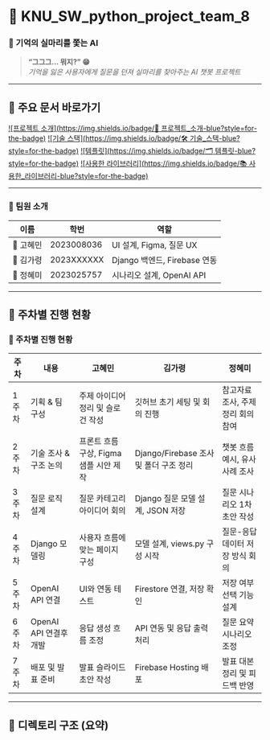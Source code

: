 # 📢 KNU_SW_python_project_team_8

### 🌸 기억의 실마리를 쫓는 AI  
> **“그그그... 뭐지?” 😁**  
> _기억을 잃은 사용자에게 질문을 던져 실마리를 찾아주는 AI 챗봇 프로젝트_

---

## 🔗 주요 문서 바로가기

[![프로젝트 소개](https://img.shields.io/badge/📘 프로젝트_소개-blue?style=for-the-badge)](explanation/README.md)
[![기술 스택](https://img.shields.io/badge/🛠️ 기술_스택-blue?style=for-the-badge)](UsedLibraries/README.md)
[![템플릿](https://img.shields.io/badge/🗂️ 템플릿-blue?style=for-the-badge)](Template/README.md)
[![사용한 라이브러리](https://img.shields.io/badge/📚 사용한_라이브러리-blue?style=for-the-badge)](UsedLibraries/README.md)

---

### 👥 팀원 소개

| 이름 | 학번 | 역할 |
|------|------|------|
| 👾 고혜민 | 2023008036 | UI 설계, Figma, 질문 UX |
| 👾 김가령 | 2023XXXXXX | Django 백엔드, Firebase 연동 |
| 👾 정혜미 | 2023025757 | 시나리오 설계, OpenAI API |

---

## 📅 주차별 진행 현황

### 📅 주차별 진행 현황

| 주차   | 내용                  | 고혜민                           | 김가령                           | 정혜미                           |
|--------|-----------------------|----------------------------------|----------------------------------|----------------------------------|
| 1주차 | 기획 & 팀 구성        | 주제 아이디어 정리 및 슬로건 작성 | 깃허브 초기 세팅 및 회의 진행     | 참고자료 조사, 주제 정리 회의 참여 |
| 2주차 | 기술 조사 & 구조 논의 | 프론트 흐름 구상, Figma 샘플 시안 제작 | Django/Firebase 조사 및 폴더 구조 정리 | 챗봇 흐름 예시, 유사 사례 조사 |
| 3주차 | 질문 로직 설계        | 질문 카테고리 아이디어 회의       | Django 질문 모델 설계, JSON 저장 | 질문 시나리오 1차 초안 작성     |
| 4주차 | Django 모델링         | 사용자 흐름에 맞는 페이지 구성    | 모델 설계, views.py 구성 시작     | 질문-응답 데이터 저장 방식 회의 |
| 5주차 | OpenAI API 연결       | UI와 연동 테스트                 | Firestore 연결, 저장 확인         | 저장 여부 선택 기능 설계       |
| 6주차 | OpenAI API 연결후 개발 | 응답 생성 흐름 조정             | API 연동 및 응답 출력 처리        | 질문 요약 시나리오 조정       |
| 7주차 | 배포 및 발표 준비     | 발표 슬라이드 초안 작성           | Firebase Hosting 배포             | 발표 대본 정리 및 피드백 반영 |

---

## 📂 디렉토리 구조 (요약)

